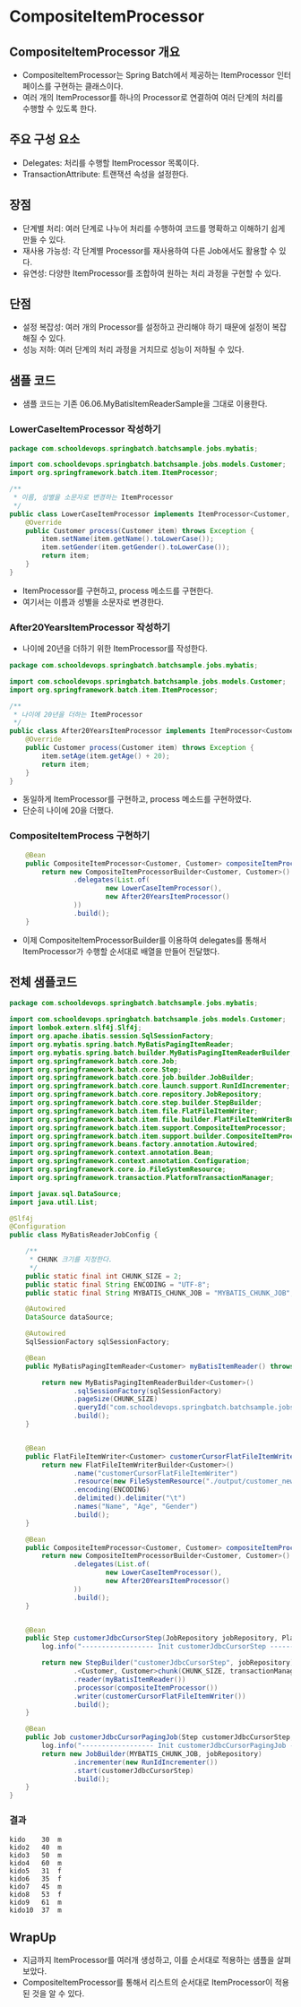 # CompositeItemProcessor

## CompositeItemProcessor 개요

- CompositeItemProcessor는 Spring Batch에서 제공하는 ItemProcessor 인터페이스를 구현하는 클래스이다. 
- 여러 개의 ItemProcessor를 하나의 Processor로 연결하여 여러 단계의 처리를 수행할 수 있도록 한다.

## 주요 구성 요소

- Delegates: 처리를 수행할 ItemProcessor 목록이다.
- TransactionAttribute: 트랜잭션 속성을 설정한다.
  
## 장점

- 단계별 처리: 여러 단계로 나누어 처리를 수행하여 코드를 명확하고 이해하기 쉽게 만들 수 있다.
- 재사용 가능성: 각 단계별 Processor를 재사용하여 다른 Job에서도 활용할 수 있다.
- 유연성: 다양한 ItemProcessor를 조합하여 원하는 처리 과정을 구현할 수 있다.
  
## 단점

- 설정 복잡성: 여러 개의 Processor를 설정하고 관리해야 하기 때문에 설정이 복잡해질 수 있다.
- 성능 저하: 여러 단계의 처리 과정을 거치므로 성능이 저하될 수 있다.
  
## 샘플 코드

- 샘플 코드는 기존 06.06.MyBatisItemReaderSample을 그대로 이용한다. 

### LowerCaseItemProcessor 작성하기 

```java
package com.schooldevops.springbatch.batchsample.jobs.mybatis;

import com.schooldevops.springbatch.batchsample.jobs.models.Customer;
import org.springframework.batch.item.ItemProcessor;

/**
 * 이름, 성별을 소문자로 변경하는 ItemProcessor
 */
public class LowerCaseItemProcessor implements ItemProcessor<Customer, Customer> {
    @Override
    public Customer process(Customer item) throws Exception {
        item.setName(item.getName().toLowerCase());
        item.setGender(item.getGender().toLowerCase());
        return item;
    }
}

```

- ItemProcessor를 구현하고, process 메소드를 구현한다. 
- 여기서는 이름과 성별을 소문자로 변경한다. 

### After20YearsItemProcessor 작성하기 

- 나이에 20년을 더하기 위한 ItemProcessor를 작성한다. 

```java
package com.schooldevops.springbatch.batchsample.jobs.mybatis;

import com.schooldevops.springbatch.batchsample.jobs.models.Customer;
import org.springframework.batch.item.ItemProcessor;

/**
 * 나이에 20년을 더하는 ItemProcessor
 */
public class After20YearsItemProcessor implements ItemProcessor<Customer, Customer> {
    @Override
    public Customer process(Customer item) throws Exception {
        item.setAge(item.getAge() + 20);
        return item;
    }
}

```

- 동일하게 ItemProcessor를 구현하고, process 메소드를 구현하였다. 
- 단순히 나이에 20을 더했다. 

### CompositeItemProcess 구현하기 

```java
    @Bean
    public CompositeItemProcessor<Customer, Customer> compositeItemProcessor() {
        return new CompositeItemProcessorBuilder<Customer, Customer>()
                .delegates(List.of(
                        new LowerCaseItemProcessor(),
                        new After20YearsItemProcessor()
                ))
                .build();
    }
```

- 이제 CompositeItemProcessorBuilder를 이용하여 delegates를 통해서 ItemProcessor가 수행할 순서대로 배열을 만들어 전달했다. 

## 전체 샘플코드

```java
package com.schooldevops.springbatch.batchsample.jobs.mybatis;

import com.schooldevops.springbatch.batchsample.jobs.models.Customer;
import lombok.extern.slf4j.Slf4j;
import org.apache.ibatis.session.SqlSessionFactory;
import org.mybatis.spring.batch.MyBatisPagingItemReader;
import org.mybatis.spring.batch.builder.MyBatisPagingItemReaderBuilder;
import org.springframework.batch.core.Job;
import org.springframework.batch.core.Step;
import org.springframework.batch.core.job.builder.JobBuilder;
import org.springframework.batch.core.launch.support.RunIdIncrementer;
import org.springframework.batch.core.repository.JobRepository;
import org.springframework.batch.core.step.builder.StepBuilder;
import org.springframework.batch.item.file.FlatFileItemWriter;
import org.springframework.batch.item.file.builder.FlatFileItemWriterBuilder;
import org.springframework.batch.item.support.CompositeItemProcessor;
import org.springframework.batch.item.support.builder.CompositeItemProcessorBuilder;
import org.springframework.beans.factory.annotation.Autowired;
import org.springframework.context.annotation.Bean;
import org.springframework.context.annotation.Configuration;
import org.springframework.core.io.FileSystemResource;
import org.springframework.transaction.PlatformTransactionManager;

import javax.sql.DataSource;
import java.util.List;

@Slf4j
@Configuration
public class MyBatisReaderJobConfig {

    /**
     * CHUNK 크기를 지정한다.
     */
    public static final int CHUNK_SIZE = 2;
    public static final String ENCODING = "UTF-8";
    public static final String MYBATIS_CHUNK_JOB = "MYBATIS_CHUNK_JOB";

    @Autowired
    DataSource dataSource;

    @Autowired
    SqlSessionFactory sqlSessionFactory;

    @Bean
    public MyBatisPagingItemReader<Customer> myBatisItemReader() throws Exception {

        return new MyBatisPagingItemReaderBuilder<Customer>()
                .sqlSessionFactory(sqlSessionFactory)
                .pageSize(CHUNK_SIZE)
                .queryId("com.schooldevops.springbatch.batchsample.jobs.selectCustomers")
                .build();
    }


    @Bean
    public FlatFileItemWriter<Customer> customerCursorFlatFileItemWriter() {
        return new FlatFileItemWriterBuilder<Customer>()
                .name("customerCursorFlatFileItemWriter")
                .resource(new FileSystemResource("./output/customer_new_v4.csv"))
                .encoding(ENCODING)
                .delimited().delimiter("\t")
                .names("Name", "Age", "Gender")
                .build();
    }

    @Bean
    public CompositeItemProcessor<Customer, Customer> compositeItemProcessor() {
        return new CompositeItemProcessorBuilder<Customer, Customer>()
                .delegates(List.of(
                        new LowerCaseItemProcessor(),
                        new After20YearsItemProcessor()
                ))
                .build();
    }


    @Bean
    public Step customerJdbcCursorStep(JobRepository jobRepository, PlatformTransactionManager transactionManager) throws Exception {
        log.info("------------------ Init customerJdbcCursorStep -----------------");

        return new StepBuilder("customerJdbcCursorStep", jobRepository)
                .<Customer, Customer>chunk(CHUNK_SIZE, transactionManager)
                .reader(myBatisItemReader())
                .processor(compositeItemProcessor())
                .writer(customerCursorFlatFileItemWriter())
                .build();
    }

    @Bean
    public Job customerJdbcCursorPagingJob(Step customerJdbcCursorStep, JobRepository jobRepository) {
        log.info("------------------ Init customerJdbcCursorPagingJob -----------------");
        return new JobBuilder(MYBATIS_CHUNK_JOB, jobRepository)
                .incrementer(new RunIdIncrementer())
                .start(customerJdbcCursorStep)
                .build();
    }
}

```

### 결과

```csv
kido	30	m
kido2	40	m
kido3	50	m
kido4	60	m
kido5	31	f
kido6	35	f
kido7	45	m
kido8	53	f
kido9	61	m
kido10	37	m
```

## WrapUp

- 지금까지 ItemProcessor를 여러개 생성하고, 이를 순서대로 적용하는 샘플을 살펴보았다. 
- CompositeItemProcessor를 통해서 리스트의 순서대로 ItemProcessor이 적용된 것을 알 수 있다. 
